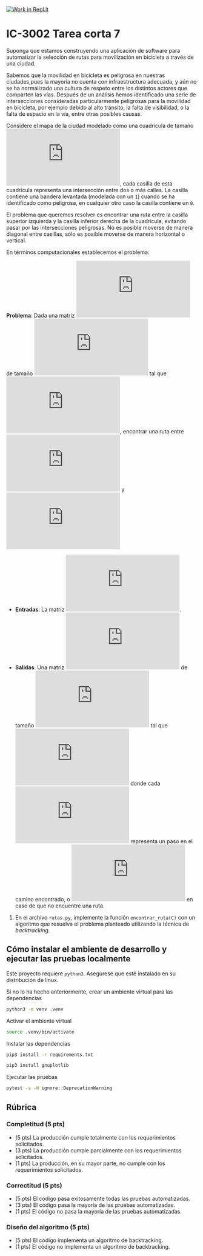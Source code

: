 [![Work in Repl.it](https://classroom.github.com/assets/work-in-replit-14baed9a392b3a25080506f3b7b6d57f295ec2978f6f33ec97e36a161684cbe9.svg)](https://classroom.github.com/online_ide?assignment_repo_id=4730236&assignment_repo_type=AssignmentRepo)
# IC-3002 Tarea corta 7

Suponga que estamos construyendo una aplicación de software para automatizar la selección de rutas para movilización en bicicleta a través de una ciudad.

Sabemos que la movilidad en bicicleta es peligrosa en nuestras ciudades,pues la mayoría no cuenta con infraestructura adecuada, y aún no se ha normalizado una cultura de respeto entre los distintos actores que comparten las vías. Después de un análisis hemos identificado una serie de intersecciones consideradas particularmente peligrosas para la movilidad en bicicleta, por ejemplo debido al alto tránsito, la falta de visibilidad, o la falta de espacio en la vía, entre otras posibles causas.

Considere el mapa de la ciudad modelado como una cuadrícula de tamaño ![`X * Y`](https://latex.codecogs.com/png.latex?X%20%5Ctimes%20Y), cada casilla de esta cuadrícula representa una intersección entre dos o más calles. La casilla contiene una bandera levantada (modelada con un `1`) cuando se ha identificado como peligrosa, en cualquier otro caso la casilla contiene un `0`.

El problema que queremos resolver es encontrar una ruta entre la casilla superior izquierda y la casilla inferior derecha de la cuadrícula, evitando pasar por las intersecciones peligrosas. No es posible moverse de manera diagonal entre casillas, sólo es posible moverse de manera horizontal o vertical.

En términos computacionales establecemos el problema:

**Problema**: Dada una matriz ![`C`](https://latex.codecogs.com/png.latex?C) de tamaño ![`X * Y`](https://latex.codecogs.com/png.latex?X%20%5Ctimes%20Y) tal que ![cada casilla contiene un `1` un `0`](https://latex.codecogs.com/png.latex?%5Cunderset%7B0%20%5Cleq%20y%20%3C%20Y%7D%7B%5Cunderset%7B0%20%5Cleq%20x%20%3C%20X%7D%7B%5Cforall%20x%2C%20y%7D%7D%20%3A%20C_%7Bx%2Cy%7D%20%5Cin%20%5C%7B0%2C%201%5C%7D), encontrar una ruta entre ![`C00`](https://latex.codecogs.com/png.latex?C_%7B0%2C0%7D) y ![`CXY`](https://latex.codecogs.com/png.latex?C_%7BX-1%2CY-1%7D)
* **Entradas**: La matriz ![`C`](https://latex.codecogs.com/png.latex?C).
* **Salidas**: Una matriz ![`R`](https://latex.codecogs.com/png.latex?R) de tamaño ![`X * Y`](https://latex.codecogs.com/png.latex?X%20%5Ctimes%20Y) tal que ![cada casilla contiene un `1` un `0`](https://latex.codecogs.com/png.latex?%5Cunderset%7B0%20%5Cleq%20j%20%3C%20Y%7D%7B%5Cunderset%7B0%20%5Cleq%20i%20%3C%20X%7D%7B%5Cforall%20i%2Cj%7D%7D%20%3A%20R_%7Bi%2Cj%7D%20%5Cin%20%5C%7B0%2C1%5C%7D%20%5Cland%20%28R_%7Bi%2Cj%7D%20%3D%201%20%5CRightarrow%20C_%7Bi%2Cj%7D%20%3D%200%29) donde cada ![`1`](https://latex.codecogs.com/png.latex?1) representa un paso en el camino encontrado, o ![vacío](https://latex.codecogs.com/png.latex?%5Cvarnothing) en caso de que no encuentre una ruta.

1. En el archivo `rutas.py`, implemente la función `encontrar_ruta(C)` con un algoritmo que resuelva el problema planteado utilizando la técnica de *backtracking*.

## Cómo instalar el ambiente de desarrollo y ejecutar las pruebas localmente

Este proyecto requiere `python3`. Asegúrese que esté instalado en su distribución de linux.

Si no lo ha hecho anteriormente, crear un ambiente virtual para las dependencias

```bash
python3 -m venv .venv
```

Activar el ambiente virtual

```bash
source .venv/bin/activate
```

Instalar las dependencias

```bash
pip3 install -r requirements.txt
```

```bash
pip3 install gnuplotlib
```

Ejecutar las pruebas

```bash
pytest -s -W ignore::DeprecationWarning
```

## Rúbrica

### Completitud (5 pts)

* (5 pts) La producción cumple totalmente con los requerimientos solicitados.
* (3 pts) La producción cumple parcialmente con los requerimientos solicitados.
* (1 pts) La producción, en su mayor parte, no cumple con los requerimientos solicitados.

### Correctitud (5 pts)

* (5 pts) El código pasa exitosamente todas las pruebas automatizadas.
* (3 pts) El código pasa la mayoría de las pruebas automatizadas.
* (1 pts) El código no pasa la mayoría de las pruebas automatizadas.

### Diseño del algoritmo (5 pts)

* (5 pts) El código implementa un algoritmo de backtracking.
* (1 pts) El código no implementa un algoritmo de backtracking.
